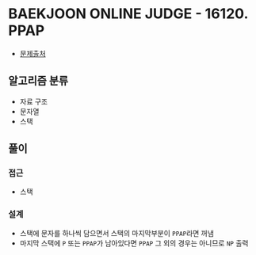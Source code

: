 # BAEKJOON ONLINE JUDGE - 16120. PPAP

- [문제출처](https://www.acmicpc.net/problem/16120 '16120. PPAP')

## 알고리즘 분류

- 자료 구조
- 문자열
- 스택

## 풀이

### 접근

- 스택

### 설계

- 스택에 문자를 하나씩 담으면서 스택의 마지막부분이 `PPAP`라면 꺼냄
- 마지막 스택에 `P` 또는 `PPAP`가 남아있다면 `PPAP` 그 외의 경우는 아니므로 `NP` 출력
